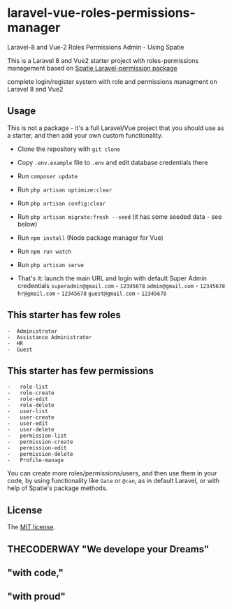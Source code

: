 # laravel-vue-roles-permissions-manager
Laravel-8 and Vue-2 Roles Permissions Admin - Using Spatie

This is a Laravel 8 and Vue2 starter project with roles-permissions management based on [Spatie Laravel-permission package](https://github.com/spatie/laravel-permission)

complete login/register system with role and permissions managment on Laravel 8 and Vue2

## Usage

This is not a package - it's a full Laravel/Vue project that you should use as a starter, and then add your own custom functionality.

- Clone the repository with `git clone`
- Copy `.env.example` file to `.env` and edit database credentials there
- Run `composer update`
- Run `php artisan optimize:clear`
- Run `php artisan config:clear`
- Run `php artisan migrate:fresh --seed` (it has some seeded data - see below)
- Run `npm install` (Node package manager for Vue)
- Run `npm run watch`
- Run `php artisan serve`

- That's it: launch the main URL and login with default Super Admin credentials `superadmin@gmail.com` - `12345678`
  `admin@gmail.com` - `12345678`
  `hr@gmail.com` - `12345678`
  `guest@gmail.com` - `12345678`

## This starter has few roles
	-  Administrator
	-  Assistance Administrator
	-  HR
	-  Guest

## This starter has few permissions
	-  	role-list
	-	role-create
	-	role-edit
	-	role-delete
	-	user-list
	-	user-create
	-	user-edit
	-	user-delete
	-	permission-list
	-	permission-create
	-	permission-edit
	-	permission-delete
	-	Profile-manage

You can create more roles/permissions/users, and then use them in your code, by using functionality like `Gate` or `@can`, as in default Laravel, or with help of Spatie's package methods.

## License

The [MIT license](http://opensource.org/licenses/MIT).


## THECODERWAY "We develope your Dreams"
## "with code,"
## "with proud"
